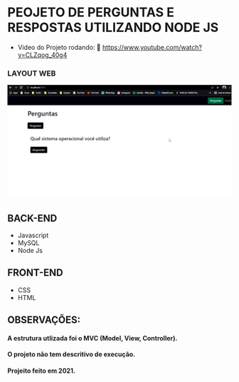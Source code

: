 # PEOJETO DE PERGUNTAS E RESPOSTAS UTILIZANDO NODE JS

- Video do Projeto rodando:
🔗 https://www.youtube.com/watch?v=CLZqog_40g4


### LAYOUT WEB
![Projeto](https://github.com/thiagoamorim11/guiaPerguntas/blob/main/node.PNG)

## BACK-END

- Javascript
- MySQL
- Node Js

## FRONT-END

- CSS
- HTML


## OBSERVAÇÕES:

#### A estrutura utlizada foi o MVC (Model, View, Controller).

#### O projeto não tem descritivo de execução.

#### Projeito feito em 2021.
